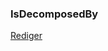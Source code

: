 ### IsDecomposedBy

[Rediger](https://github.com/FMDatahub/DataDictionary/tree/main/Properties/Administratively/IsDecomposedBy)
